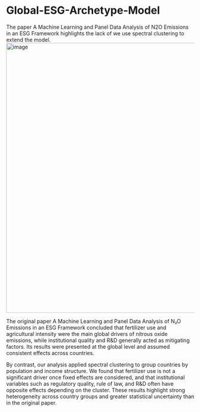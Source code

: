 ﻿# Global-ESG-Archetype-Model

The paper A Machine Learning and Panel Data Analysis of N2O Emissions in an ESG Framework highlights the lack of we use spectral clustering to extend the model. 
<img width="1484" height="721" alt="image" src="https://github.com/user-attachments/assets/cf5ff1d2-f288-4ea7-aa5d-91c11a295957" />

The original paper A Machine Learning and Panel Data Analysis of N₂O Emissions in an ESG Framework concluded that fertilizer use and agricultural intensity were the main global drivers of nitrous oxide emissions, while institutional quality and R&D generally acted as mitigating factors. Its results were presented at the global level and assumed consistent effects across countries.

By contrast, our analysis applied spectral clustering to group countries by population and income structure. We found that fertilizer use is not a significant driver once fixed effects are considered, and that institutional variables such as regulatory quality, rule of law, and R&D often have opposite effects depending on the cluster. These results highlight strong heterogeneity across country groups and greater statistical uncertainty than in the original paper.
